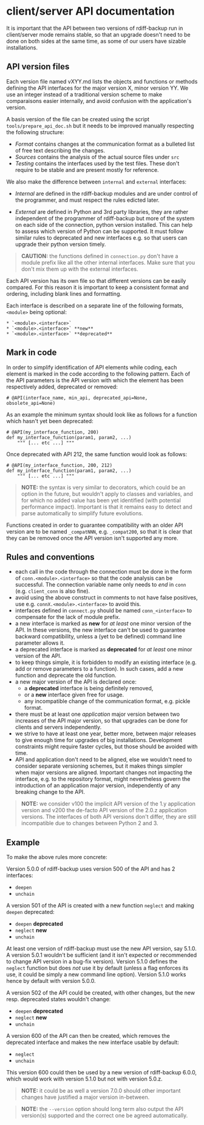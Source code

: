 # client/server API documentation

It is important that the API between two versions of rdiff-backup run in
client/server mode remains stable, so that an upgrade doesn't need to be done
on both sides at the same time, as some of our users have sizable
installations.

## API version files

Each version file named vXYY.md lists the objects and functions or methods
defining the API interfaces for the major version X, minor version YY.
We use an integer instead of a traditional version scheme to make comparaisons
easier internally, and avoid confusion with the application's version.

A basis version of the file can be created using the script
`tools/prepare_api_doc.sh` but it needs to be improved manually respecting
the following structure:

* _Format_ contains changes at the communication format as a bulleted
  list of free text describing the changes.
* _Sources_ contains the analysis of the actual source files under `src`
* _Testing_ contains the interfaces used by the test files. These don't require
  to be stable and are present mostly for reference.

We also make the difference between `internal` and `external` interfaces:

* _Internal_ are defined in the rdiff-backup modules and are under control of
  the programmer, and must respect the rules edicted later.

* _External_ are defined in Python and 3rd party libraries, they are
  rather independent of the programmer of rdiff-backup but more of the
  system on each side of the connection, python version installed. This can
  help to assess which version of Python can be supported. It must follow
  similar rules to deprecated and new interfaces e.g. so that users can upgrade
  their python version timely.

> **CAUTION:** the functions defined in `connection.py` don't have a module
	prefix like all the other internal interfaces.
	Make sure that you don't mix them up with the external interfaces.

Each API version has its own file so that different versions can be easily
compared. For this reason it is important to keep a consistent format and
ordering, including blank lines and formatting.

Each interface is described on a separate line of the following formats,
`<module>` being optional:

```
* `<module>.<interface>`
* `<module>.<interface>` **new**
* `<module>.<interface>` **deprecated**
```

## Mark in code

In order to simplify identification of API elements while coding, each element
is marked in the code according to the following pattern. Each
of the API parameters is the API version with which the element has been
respectively added, deprecated or removed:

```
# @API(interface_name, min_api, deprecated_api=None, obsolete_api=None)
```

As an example the minimum syntax should look like as follows for a function
which hasn't yet been deprecated:

```
# @API(my_interface_function, 200)
def my_interface_function(param1, param2, ...)
    """ [... etc ...] """
```

Once deprecated with API 212, the same function would look as follows:

```
# @API(my_interface_function, 200, 212)
def my_interface_function(param1, param2, ...)
    """ [... etc ...] """
```

> **NOTE:** the syntax is very similar to decorators, which could be an option
	in the future, but wouldn't apply to classes and variables, and for
	which no added value has been yet identified (with potential
	performance impact). Important is that it remains easy to detect and
	parse automatically to simplify future evolutions.

Functions created in order to guarantee compatibility with an older API version
are to be named `_compatNNN`, e.g. `_compat200`, so that it is clear that they
can be removed once the API version isn't supported any more.

## Rules and conventions

* each call in the code through the connection must be done in the form of
  `conn.<module>.<interface>` so that the code analysis can be successful.
  The connection variable name only needs to _end_ in `conn` (e.g.
  `client_conn` is also fine).
* avoid using the above construct in comments to not have false positives,
  use e.g. `connX.<module>.<interface>` to avoid this.
* interfaces defined in `connect.py` should be named `conn_<interface>` to
  compensate for the lack of module prefix.
* a new interface is marked as **new** for _at least_ one minor version of the
  API. In these versions, the new interface can't be used to guarantee backward
  compatibility, unless a (yet to be defined) command line parameter allows it.
* a deprecated interface is marked as **deprecated** for _at least_ one minor
  version of the API.
* to keep things simple, it is forbidden to modify an existing interface
  (e.g. add or remove parameters to a function). In such cases, add a new
  function and deprecate the old function.
* a new major version of the API is declared once:
    * a **deprecated** interface is being definitely removed,
    * or a **new** interface given free for usage.
    * any incompatible change of the communication format, e.g. pickle format.
* there must be at least one _application_ major version between two increases
  of the API major version, so that upgrades can be done for clients and servers
  independently.
* we strive to have at least one year, better more, between major releases to
  give enough time for upgrades of big installations. Development constraints
  might require faster cycles, but those should be avoided with time.
* API and application don't need to be aligned, else we wouldn't need to
  consider separate versioning schemes, but it makes things simpler when major
  versions are aligned. Important changes not impacting the interface, e.g. to
  the repository format, might nevertheless govern the introduction of an
  application major version, independently of any breaking change to the API.

> **NOTE:** we consider v100 the implicit API version of the 1.y application
	version and v200 the de-facto API version of the 2.0.z application
	versions. The interfaces of both API versions don't differ, they
	are still incompatible due to changes between Python 2 and 3.

## Example

To make the above rules more concrete:

Version 5.0.0 of rdiff-backup uses version 500 of the API and has 2 interfaces:

* `deepen`
* `unchain`

A version 501 of the API is created with a new function `neglect` and making
`deepen` deprecated:

* `deepen` **deprecated**
* `neglect` **new**
* `unchain`

At least one version of rdiff-backup must use the new API version, say 5.1.0.
A version 5.0.1 wouldn't be sufficient (and it isn't expected or recommended
to change API version in a bug-fix version). Version 5.1.0 defines the
`neglect` function but does _not_ use it by default (unless a flag enforces
its use, it could be simply a new command line option).
Version 5.1.0 works hence by default with version 5.0.0.

A version 502 of the API could be created, with other changes, but the
new resp. deprecated states wouldn't change:

* `deepen` **deprecated**
* `neglect` **new**
* `unchain`

A version 600 of the API can then be created, which removes the deprecated
interface and makes the new interface usable by default:

* `neglect`
* `unchain`

This version 600 could then be used by a new version of rdiff-backup 6.0.0,
which would work with version 5.1.0 but not with version 5.0.z.

> **NOTE:** it could be as well a version 7.0.0 should other important changes
	have justified a major version in-between.

> **NOTE:** the `--version` option should long term also output the API
	version(s) supported and the correct one be agreed automatically.
